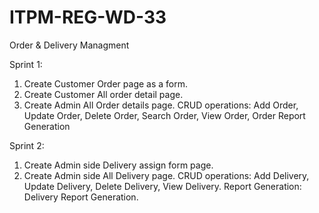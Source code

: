 # ITPM-REG-WD-33
Order & Delivery Managment

Sprint 1: 
1) Create Customer Order page as a form.
2) Create Customer All order detail page.
3) Create Admin All Order details page.
CRUD operations: Add Order, Update Order, Delete Order, Search Order, View Order, Order Report Generation

Sprint 2:
1)	Create Admin side Delivery assign form page.
2)	Create Admin side All Delivery page.
CRUD operations: 
Add Delivery, Update Delivery, Delete Delivery, View Delivery.
Report Generation: Delivery Report Generation.
